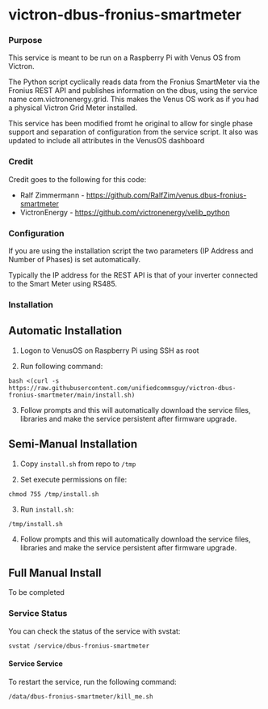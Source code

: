 # victron-dbus-fronius-smartmeter

### Purpose

This service is meant to be run on a Raspberry Pi with Venus OS from Victron.

The Python script cyclically reads data from the Fronius SmartMeter via the Fronius REST API and publishes information on the dbus, using the service name com.victronenergy.grid. This makes the Venus OS work as if you had a physical Victron Grid Meter installed.

This service has been modified fromt he original to allow for single phase support and separation of configuration from the service script. It also was updated to include all attributes in the VenusOS dashboard

### Credit

Credit goes to the following for this code:
   - Ralf Zimmermann - https://github.com/RalfZim/venus.dbus-fronius-smartmeter
   - VictronEnergy   - https://github.com/victronenergy/velib_python

### Configuration

If you are using the installation script the two parameters (IP Address and Number of Phases) is set automatically.

Typically the IP address for the REST API is that of your inverter connected to the Smart Meter using RS485.

### Installation

## Automatic Installation

1. Logon to VenusOS on Raspberry Pi using SSH as root

2. Run following command:

`bash <(curl -s https://raw.githubusercontent.com/unifiedcommsguy/victron-dbus-fronius-smartmeter/main/install.sh)`

3. Follow prompts and this will automatically download the service files, libraries and make the service persistent after firmware upgrade.

## Semi-Manual Installation

1. Copy `install.sh` from repo to `/tmp`

2. Set execute permissions on file:

`chmod 755 /tmp/install.sh`

3. Run `install.sh`:

`/tmp/install.sh`
   
4. Follow prompts and this will automatically download the service files, libraries and make the service persistent after firmware upgrade.
   
## Full Manual Install

   To be completed

### Service Status

You can check the status of the service with svstat:

`svstat /service/dbus-fronius-smartmeter`

#### Service Service

To restart the service, run the following command:

`/data/dbus-fronius-smartmeter/kill_me.sh`

